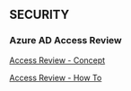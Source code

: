 ## SECURITY
### Azure AD Access Review
[Access Review - Concept](https://docs.microsoft.com/en-us/azure/active-directory/governance/access-reviews-overview)

[Access Review - How To](https://docs.microsoft.com/en-us/azure/active-directory/governance/create-access-review)
